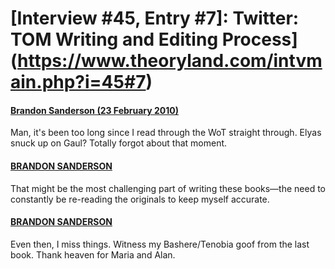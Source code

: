 # [Interview #45, Entry #7]: Twitter: TOM Writing and Editing Process](https://www.theoryland.com/intvmain.php?i=45#7)

#### [Brandon Sanderson (23 February 2010)](http://twitter.com/BrandonSandrson/status/9551190977)

Man, it's been too long since I read through the WoT straight through. Elyas snuck up on Gaul? Totally forgot about that moment.

#### [BRANDON SANDERSON](http://twitter.com/BrandonSandrson/status/9551254034)

That might be the most challenging part of writing these books—the need to constantly be re-reading the originals to keep myself accurate.

#### [BRANDON SANDERSON](http://twitter.com/BrandonSandrson/status/9551347078)

Even then, I miss things. Witness my Bashere/Tenobia goof from the last book. Thank heaven for Maria and Alan.

